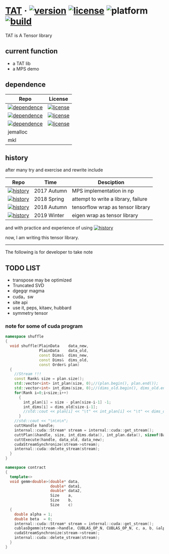 # [TAT](https://github.com/hzhangxyz/TAT) &middot; [![version](https://img.shields.io/github/release/hzhangxyz/TAT.svg)](https://github.com/hzhangxyz/TAT/releases/latest) [![license](https://img.shields.io/github/license/hzhangxyz/TAT.svg)](https://github.com/hzhangxyz/TAT/blob/TAT/LICENSE) ![platform](https://img.shields.io/badge/platform-linux-brightgreen.svg) [![build](https://travis-ci.com/hzhangxyz/TAT.svg?branch=TAT)](https://travis-ci.com/hzhangxyz/TAT)

TAT is A Tensor library

## current function
- a TAT lib
- a MPS demo

## dependence

| Repo                                                                                                       | License                                                                                                                             |
|------------------------------------------------------------------------------------------------------------|-------------------------------------------------------------------------------------------------------------------------------------|
| [![dependence](https://img.shields.io/badge/Taywee-args-blue.svg)](https://github.com/Taywee/args)         | [![license](https://img.shields.io/github/license/Taywee/args.svg)](https://github.com/Taywee/args/blob/master/LICENSE)             |
| [![dependence](https://img.shields.io/badge/springer13-hptt-blue.svg)](https://github.com/springer13/hptt) | [![license](https://img.shields.io/github/license/springer13/hptt.svg)](https://github.com/springer13/hptt/blob/master/LICENSE.txt) |
| [![dependence](https://img.shields.io/badge/agauniyal-rang-blue.svg)](https://github.com/agauniyal/rang)   | [![license](https://img.shields.io/github/license/agauniyal/rang.svg)](https://github.com/agauniyal/rang/blob/master/LICENSE)       |
| jemalloc                                                                                                   |                                                                                                                                     |
| mkl                                                                                                        |                                                                                                                                     |

## history
after many try and exercise and rewrite include

|Repo|Time|Desciption|
|----|----|----------|
| [![history](https://img.shields.io/badge/MPS-np/tf-red.svg)](https://github.com/Aaaaaaaah/MPS) | 2017 Autumn | MPS implementation in np |
| [![history](https://img.shields.io/badge/SquareLattice-np-red.svg)](https://github.com/Aaaaaaaah/SquareLattice) | 2018 Spring | attempt to write a library, failure |
| [![history](https://img.shields.io/badge/tnsp-np/tf-red.svg)](https://github.com/hzhangxyz/tnsp) | 2018 Autumn | tensorflow wrap as tensor library |
| [![history](https://img.shields.io/badge/TNC-Eigen-red.svg)](https://github.com/hzhangxyz/TNC) | 2019 Winter | eigen wrap as tensor library |

and with practice and experience of using [![history](https://img.shields.io/badge/TNSP-Fortran-blue.svg)](https://arxiv.org/pdf/1708.00136.pdf)

now, I am writing this tensor library.

---
The following is for developer to take note

## TODO LIST
- transpose may be optimized
- Truncated SVD
- dgegqr magma
- cuda，sw
- site api
- use it, peps, kitaev, hubbard
- symmetry tensor

### note for some of cuda program
```c++
namespace shuffle
{
  void shuffle(PlainData    data_new,
               PlainData    data_old,
               const Dims&  dims_new,
               const Dims&  dims_old,
               const Order& plan)
  {
    //Stream !!!
    const Rank& size = plan.size();
    std::vector<int> int_plan(size, 0);//(plan.begin(), plan.end());
    std::vector<int> int_dims(size, 0);//(dims_old.begin(), dims_old.end());
    for(Rank i=0;i<size;i++)
      {
        int_plan[i] = size - plan[size-i-1] -1;
        int_dims[i] = dims_old[size-i-1];
        //std::cout << plan[i] << "\t" << int_plan[i] << "\t" << dims_old[i] << "\t" << int_dims[i] << "\n";
      }
    //std::cout << "\n\n\n";
    cuttHandle handle;
    internal::cuda::Stream* stream = internal::cuda::get_stream();
    cuttPlan(&handle, size, int_dims.data(), int_plan.data(), sizeof(Base), stream->stream);
    cuttExecute(handle, data_old, data_new);
    cudaStreamSynchronize(stream->stream);
    internal::cuda::delete_stream(stream);
  }
}

namespace contract
{
  template<>
  void gemm<double>(double* data,
                    double* data1,
                    double* data2,
                    Size    a,
                    Size    b,
                    Size    c)
  {
    double alpha = 1;
    double beta  = 0;
    internal::cuda::Stream* stream = internal::cuda::get_stream();
    cublasDgemm(stream->handle, CUBLAS_OP_N, CUBLAS_OP_N, c, a, b, &alpha, data2, c, data1, b, &beta, data, c);
    cudaStreamSynchronize(stream->stream);
    internal::cuda::delete_stream(stream);
  }
}
```
